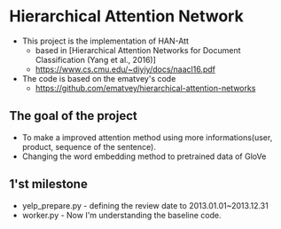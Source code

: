 # Hierarchical Attention Network
* This project is the implementation of HAN-Att
  * based in [Hierarchical Attention Networks for Document Classification (Yang et al., 2016)]
  * https://www.cs.cmu.edu/~diyiy/docs/naacl16.pdf
* The code is based on the ematvey's code
  * https://github.com/ematvey/hierarchical-attention-networks

## The goal of the project
* To make a improved attention method using more informations(user, product, sequence of the sentence).
* Changing the word embedding method to pretrained data of GloVe

## 1'st milestone
* yelp_prepare.py - defining the review date to 2013.01.01~2013.12.31
* worker.py - Now I'm understanding the baseline code.
